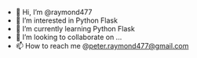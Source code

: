 - 👋 Hi, I’m @raymond477
- 👀 I’m interested in Python Flask
- 🌱 I’m currently learning Python Flask
- 💞️ I’m looking to collaborate on ...
- 📫 How to reach me @peter.raymond477@gmail.com

<!---
raymond477/raymond477 is a ✨ special ✨ repository because its `README.md` (this file) appears on your GitHub profile.
You can click the Preview link to take a look at your changes.
--->
